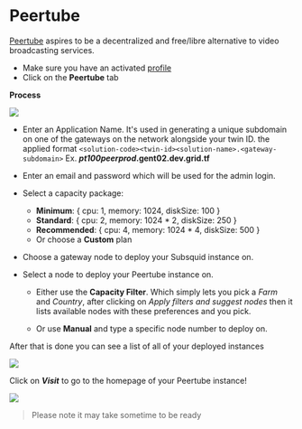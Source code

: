 # Peertube

[Peertube](https://joinpeertube.org/) aspires to be a decentralized and free/libre alternative to video broadcasting services.

- Make sure you have an activated [profile](weblets/weblets_profile_manager)
- Click on the **Peertube** tab

__Process__

![](weblets/img/new_peer1.png)

- Enter an Application Name. It's used in generating a unique subdomain on one of the gateways on the network alongside your twin ID. 
  the applied format `<solution-code><twin-id><solution-name>.<gateway-subdomain>` Ex. ***pt100peerprod*.gent02.dev.grid.tf**
- Enter an email and password which will be used for the admin login.
- Select a capacity package:
    - **Minimum**: { cpu: 1, memory: 1024, diskSize: 100 }
    - **Standard**: { cpu: 2, memory: 1024 * 2, diskSize: 250 }
    - **Recommended**: { cpu: 4, memory: 1024 * 4, diskSize: 500 }
    - Or choose a **Custom** plan
- Choose a gateway node to deploy your Subsquid instance on.

- Select a node to deploy your Peertube instance on.

  - Either use the **Capacity Filter**. Which simply lets you pick a *Farm* and *Country*, after clicking on *Apply filters and suggest nodes* then it lists available nodes with these preferences and you pick.

  - Or use **Manual** and type a specific node number to deploy on.



After that is done you can see a list of all of your deployed instances


![](weblets/img/weblet_peertube_listing.png)

Click on ***Visit*** to go to the homepage of your Peertube instance!

![](weblets/img/weblet_peertube_instance.png)

> Please note it may take sometime to be ready